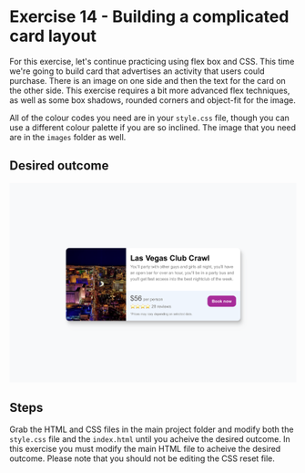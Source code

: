# Exercise 14 - Building a complicated card layout

For this exercise, let's continue practicing using flex box and CSS. This time we're going to build card that advertises an activity that users could purchase. There is an image on one side and then the text for the card on the other side. This exercise requires a bit more advanced flex techniques, as well as some box shadows, rounded corners and object-fit for the image. 

All of the colour codes you need are in your `style.css` file, though you can use a different colour palette if you are so inclined. The image that you need are in the `images` folder as well.

## Desired outcome

![This is an image of the finished product](/images/desired-outcome.png)

## Steps

Grab the HTML and CSS files in the main project folder and modify both the `style.css` file and the `index.html` until you acheive the desired outcome. In this exercise you must modify the main HTML file to acheive the desired outcome. Please note that you should not be editing the CSS reset file.
